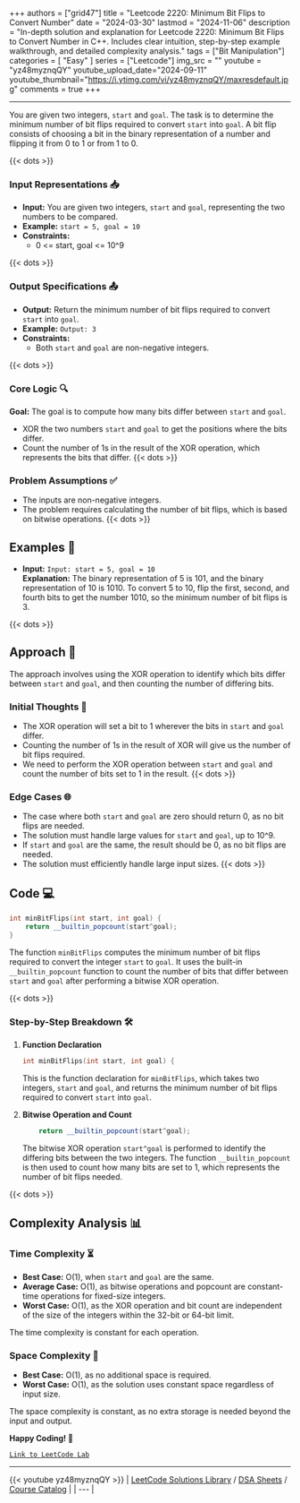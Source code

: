 
+++
authors = ["grid47"]
title = "Leetcode 2220: Minimum Bit Flips to Convert Number"
date = "2024-03-30"
lastmod = "2024-11-06"
description = "In-depth solution and explanation for Leetcode 2220: Minimum Bit Flips to Convert Number in C++. Includes clear intuition, step-by-step example walkthrough, and detailed complexity analysis."
tags = ["Bit Manipulation"]
categories = [
    "Easy"
]
series = ["Leetcode"]
img_src = ""
youtube = "yz48myznqQY"
youtube_upload_date="2024-09-11"
youtube_thumbnail="https://i.ytimg.com/vi/yz48myznqQY/maxresdefault.jpg"
comments = true
+++



---
You are given two integers, `start` and `goal`. The task is to determine the minimum number of bit flips required to convert `start` into `goal`. A bit flip consists of choosing a bit in the binary representation of a number and flipping it from 0 to 1 or from 1 to 0.
<!--more-->
{{< dots >}}
### Input Representations 📥
- **Input:** You are given two integers, `start` and `goal`, representing the two numbers to be compared.
- **Example:** `start = 5, goal = 10`
- **Constraints:**
	- 0 <= start, goal <= 10^9

{{< dots >}}
### Output Specifications 📤
- **Output:** Return the minimum number of bit flips required to convert `start` into `goal`.
- **Example:** `Output: 3`
- **Constraints:**
	- Both `start` and `goal` are non-negative integers.

{{< dots >}}
### Core Logic 🔍
**Goal:** The goal is to compute how many bits differ between `start` and `goal`.

- XOR the two numbers `start` and `goal` to get the positions where the bits differ.
- Count the number of 1s in the result of the XOR operation, which represents the bits that differ.
{{< dots >}}
### Problem Assumptions ✅
- The inputs are non-negative integers.
- The problem requires calculating the number of bit flips, which is based on bitwise operations.
{{< dots >}}
## Examples 🧩
- **Input:** `Input: start = 5, goal = 10`  \
  **Explanation:** The binary representation of 5 is 101, and the binary representation of 10 is 1010. To convert 5 to 10, flip the first, second, and fourth bits to get the number 1010, so the minimum number of bit flips is 3.

{{< dots >}}
## Approach 🚀
The approach involves using the XOR operation to identify which bits differ between `start` and `goal`, and then counting the number of differing bits.

### Initial Thoughts 💭
- The XOR operation will set a bit to 1 wherever the bits in `start` and `goal` differ.
- Counting the number of 1s in the result of XOR will give us the number of bit flips required.
- We need to perform the XOR operation between `start` and `goal` and count the number of bits set to 1 in the result.
{{< dots >}}
### Edge Cases 🌐
- The case where both `start` and `goal` are zero should return 0, as no bit flips are needed.
- The solution must handle large values for `start` and `goal`, up to 10^9.
- If `start` and `goal` are the same, the result should be 0, as no bit flips are needed.
- The solution must efficiently handle large input sizes.
{{< dots >}}
## Code 💻
```cpp
int minBitFlips(int start, int goal) {
    return __builtin_popcount(start^goal);
}
```

The function `minBitFlips` computes the minimum number of bit flips required to convert the integer `start` to `goal`. It uses the built-in `__builtin_popcount` function to count the number of bits that differ between `start` and `goal` after performing a bitwise XOR operation.

{{< dots >}}
### Step-by-Step Breakdown 🛠️
1. **Function Declaration**
	```cpp
	int minBitFlips(int start, int goal) {
	```
	This is the function declaration for `minBitFlips`, which takes two integers, `start` and `goal`, and returns the minimum number of bit flips required to convert `start` into `goal`.

2. **Bitwise Operation and Count**
	```cpp
	    return __builtin_popcount(start^goal);
	```
	The bitwise XOR operation `start^goal` is performed to identify the differing bits between the two integers. The function `__builtin_popcount` is then used to count how many bits are set to 1, which represents the number of bit flips needed.

{{< dots >}}
## Complexity Analysis 📊
### Time Complexity ⏳
- **Best Case:** O(1), when `start` and `goal` are the same.
- **Average Case:** O(1), as bitwise operations and popcount are constant-time operations for fixed-size integers.
- **Worst Case:** O(1), as the XOR operation and bit count are independent of the size of the integers within the 32-bit or 64-bit limit.

The time complexity is constant for each operation.

### Space Complexity 💾
- **Best Case:** O(1), as no additional space is required.
- **Worst Case:** O(1), as the solution uses constant space regardless of input size.

The space complexity is constant, as no extra storage is needed beyond the input and output.

**Happy Coding! 🎉**


[`Link to LeetCode Lab`](https://leetcode.com/problems/minimum-bit-flips-to-convert-number/description/)

---
{{< youtube yz48myznqQY >}}
| [LeetCode Solutions Library](https://grid47.xyz/leetcode/) / [DSA Sheets](https://grid47.xyz/sheets/) / [Course Catalog](https://grid47.xyz/courses/) |
| --- |
